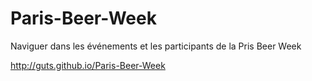 # Paris-Beer-Week
Naviguer dans les événements et les participants de la Pris Beer Week


http://guts.github.io/Paris-Beer-Week
